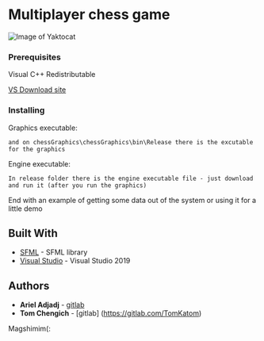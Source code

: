 # Multiplayer chess game

![Image of Yaktocat](https://image.shutterstock.com/image-illustration/chess-victory-black-white-king-260nw-1033375864.jpg)

### Prerequisites

Visual C++ Redistributable

[VS Download site](https://support.microsoft.com/en-us/help/2977003/the-latest-supported-visual-c-downloads)

### Installing

Graphics executable:

```
and on chessGraphics\chessGraphics\bin\Release there is the excutable for the graphics 
```

Engine executable:

```
In release folder there is the engine executable file - just download and run it (after you run the graphics)
```

End with an example of getting some data out of the system or using it for a little demo

## Built With

* [SFML](https://www.sfml-dev.org/) - SFML library
* [Visual Studio](https://visualstudio.microsoft.com/vs/) - Visual Studio 2019 

## Authors

* **Ariel Adjadj**  - [gitlab](https://gitlab.com/arieladjadj)
* **Tom Chengich** - [gitlab] (https://gitlab.com/TomKatom)

Magshimim(:

